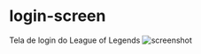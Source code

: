 # login-screen
Tela de login do League of Legends
![screenshot](https://github.com/Joncmen/login-screen/assets/123659712/60b7e3ca-629a-4712-b06c-7822d3a0c4bf)

